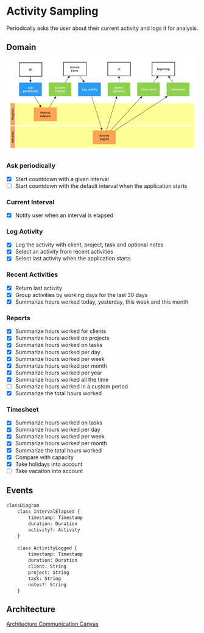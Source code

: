 # Activity Sampling

Periodically asks the user about their current activity and logs it for
analysis.

## Domain

![Domain](domain.png)

### Ask periodically

- [x] Start countdown with a given interval
- [ ] Start countdown with the default interval when the application starts

### Current Interval

- [x] Notify user when an interval is elapsed

### Log Activity

- [x] Log the activity with client, project, task and optional notes
- [x] Select an activity from recent activities
- [x] Select last activity when the application starts

### Recent Activities

- [x] Return last activity
- [x] Group activities by working days for the last 30 days
- [x] Summarize hours worked today, yesterday, this week and this month

### Reports

- [x] Summarize hours worked for clients
- [x] Summarize hours worked on projects
- [x] Summarize hours worked on tasks
- [x] Summarize hours worked per day
- [x] Summarize hours worked per week
- [x] Summarize hours worked per month
- [x] Summarize hours worked per year
- [x] Summarize hours worked all the time
- [ ] Summarize hours worked in a custom period
- [x] Summarize the total hours worked

### Timesheet

- [x] Summarize hours worked on tasks
- [x] Summarize hours worked per day
- [x] Summarize hours worked per week
- [x] Summarize hours worked per month
- [x] Summarize the total hours worked
- [x] Compare with capacity
- [x] Take holidays into account
- [ ] Take vacation into account

## Events

```mermaid
classDiagram
    class IntervalElapsed {
        timestamp: Timestamp
        duration: Duration
        activity?: Activity
    }

    class ActivityLogged {
        timestamp: Timestamp
        duration: Duration
        client: String
        project: String
        task: String
        notes?: String
    }
```

## Architecture

[Architecture Communication Canvas](https://html-preview.github.io/?url=https://github.com/falkoschumann/activity-sampling/blob/main/doc/acc.html)
